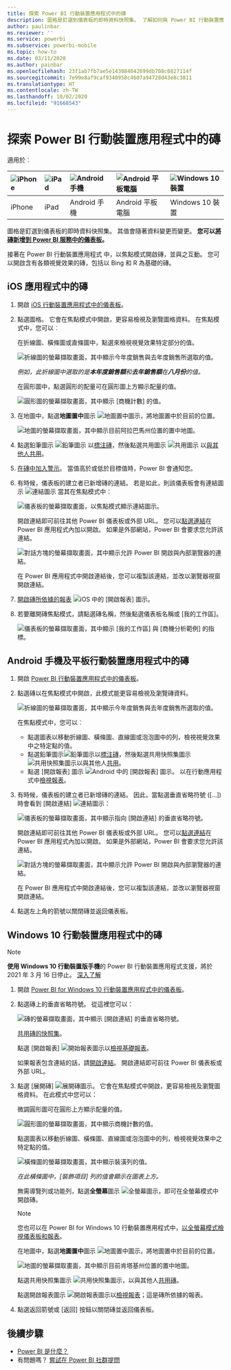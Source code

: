 ```yaml
---
title: 探索 Power BI 行動裝置應用程式中的磚
description: 圖格是釘選到儀表板的即時資料快照集。 了解如何與 Power BI 行動裝置應用程式中的磚互動。
author: paulinbar
ms.reviewer: ''
ms.service: powerbi
ms.subservice: powerbi-mobile
ms.topic: how-to
ms.date: 03/11/2020
ms.author: painbar
ms.openlocfilehash: 23f1ab7fb7ae5e143084042699db708c0827114f
ms.sourcegitcommit: 7e99e8af9caf9340958c4607a94728d43e8c3811
ms.translationtype: HT
ms.contentlocale: zh-TW
ms.lasthandoff: 10/02/2020
ms.locfileid: "91668543"
---
```

# <a name="explore-tiles-in-the-power-bi-mobile-apps"></a>探索 Power BI 行動裝置應用程式中的磚
適用於︰

| ![iPhone](./media/mobile-tiles-in-the-mobile-apps/iphone-logo-50-px.png) | ![iPad](./media/mobile-tiles-in-the-mobile-apps/ipad-logo-50-px.png) | ![Android 手機](./media/mobile-tiles-in-the-mobile-apps/android-phone-logo-50-px.png) | ![Android 平板電腦](./media/mobile-tiles-in-the-mobile-apps/android-tablet-logo-50-px.png) | ![Windows 10 裝置](./media/mobile-tiles-in-the-mobile-apps/win-10-logo-50-px.png) |
|:--- |:--- |:--- |:--- |:--- |
| iPhone |iPad |Android 手機 |Android 平板電腦 |Windows 10 裝置 |

圖格是釘選到儀表板的即時資料快照集。 其值會隨著資料變更而變更。 **您可以[將磚新增到 Power BI 服務中的儀表板](../end-user-tiles.md)。** 

接著在 Power BI 行動裝置應用程式 中，以焦點模式開啟磚，並與之互動。 您可以開啟含有各類視覺效果的磚，包括以 Bing 和 R 為基礎的磚。

## <a name="tiles-in-the-ios-apps"></a>iOS 應用程式中的磚

1. 開啟 [iOS 行動裝置應用程式中的儀表板](mobile-apps-view-dashboard.md)。
2. 點選圖格。 它會在焦點模式中開啟，更容易檢視及瀏覽圖格資料。 在焦點模式中，您可以︰
   
   在折線圖、橫條圖或直條圖中，點選來檢視視覺效果特定部分的值。
   
    ![折線圖的螢幕擷取畫面，其中顯示今年度銷售與去年度銷售所選取的值。](media/mobile-tiles-in-the-mobile-apps/power-bi-iphone-line-tile-values.png)
   
   *例如，此折線圖中選取的是**本年度銷售額**和**去年銷售額**在**八月份**的值。*  
   
   在圓形圖中，點選圓形的配量可在圓形圖上方顯示配量的值。  
   
   ![圓形圖的螢幕擷取畫面，其中顯示 [商機計數] 的值。](media/mobile-tiles-in-the-mobile-apps/power-bi-ipad-tile-pie.png)
3. 在地圖中，點選**地圖置中**圖示 ![地圖置中圖示](media/mobile-tiles-in-the-mobile-apps/power-bi-center-map-icon.png)，將地圖置中於目前的位置。

   ![地圖的螢幕擷取畫面，其中顯示目前阿拉巴馬州位置的置中地圖。](media/mobile-tiles-in-the-mobile-apps/power-bi-ipad-center-map.png)

4. 點選鉛筆圖示 ![鉛筆圖示](./media/mobile-tiles-in-the-mobile-apps/power-bi-iphone-annotate-icon.png) 以[標注磚](mobile-annotate-and-share-a-tile-from-the-mobile-apps.md#annotate-and-share-the-tile-report-or-visual)，然後點選共用圖示 ![共用圖示](./media/mobile-tiles-in-the-mobile-apps/power-bi-iphone-share-icon.png) 以[與其他人共用](mobile-annotate-and-share-a-tile-from-the-mobile-apps.md#annotate-and-share-the-tile-report-or-visual)。

5. [在磚中加入警示](mobile-set-data-alerts-in-the-mobile-apps.md)。 當值高於或低於目標值時，Power BI 會通知您。

6. 有時候，儀表板的建立者已新增磚的連結。 若是如此，則該儀表板會有連結圖示 ![連結圖示](media/mobile-tiles-in-the-mobile-apps/power-bi-iphone-link-icon.png) 當其在焦點模式中：
   
    ![儀表板的螢幕擷取畫面，以焦點模式顯示連結圖示。](media/mobile-tiles-in-the-mobile-apps/power-bi-iphone-tile-link.png)
   
    開啟連結即可前往其他 Power BI 儀表板或外部 URL。 您可以[點選連結](../../create-reports/service-dashboard-edit-tile.md#hyperlink)在 Power BI 應用程式內加以開啟。 如果是外部網站，Power BI 會要求您允許該連結。
   
    ![對話方塊的螢幕擷取畫面，其中顯示允許 Power BI 開啟與內部瀏覽器的連結。](media/mobile-tiles-in-the-mobile-apps/pbi_andr_openlinkmessage.png)
   
    在 Power BI 應用程式中開啟連結後，您可以複製該連結，並改以瀏覽器視窗開啟連結。
7. [開啟磚所依據的報表](mobile-reports-in-the-mobile-apps.md) ![iOS 中的 [開啟報表] 圖示](././media/mobile-tiles-in-the-mobile-apps/power-bi-ipad-open-report-icon.png)。
8. 若要離開磚焦點模式，請點選磚名稱，然後點選儀表板名稱或 [我的工作區]。
   
    ![儀表板的螢幕擷取畫面，其中顯示 [我的工作區] 與 [商機分析範例] 的指標。](media/mobile-tiles-in-the-mobile-apps/power-bi-ipad-tile-breadcrumb.png)

## <a name="tiles-in-the-mobile-app-for-android-phones-and-tablets"></a>Android 手機及平板行動裝置應用程式中的磚
1. 開啟 [Power BI 行動裝置應用程式中的儀表板](mobile-apps-view-dashboard.md)。
2. 點選磚以在焦點模式中開啟，此模式能更容易檢視及瀏覽磚資料。
   
   ![折線圖的螢幕擷取畫面，其中顯示今年度銷售與去年度銷售所選取的值。](media/mobile-tiles-in-the-mobile-apps/power-bi-android-tablet-tile.png)
   
    在焦點模式中，您可以︰
   
   * 點選圖表以移動折線圖、橫條圖、直線圖或泡泡圖中的列，檢視視覺效果中之特定點的值。  
   * 點選鉛筆圖示![鉛筆圖示](./media/mobile-tiles-in-the-mobile-apps/power-bi-iphone-annotate-icon.png)以[標注磚](mobile-annotate-and-share-a-tile-from-the-mobile-apps.md#annotate-and-share-the-tile-report-or-visual)，然後點選共用快照集圖示![共用快照集圖示](./media/mobile-tiles-in-the-mobile-apps/pbi_andr_sharesnapicon.png)以與其他人[共用](mobile-annotate-and-share-a-tile-from-the-mobile-apps.md#annotate-and-share-the-tile-report-or-visual)。
   * 點選 [開啟報表] 圖示 ![Android 中的 [開啟報表] 圖示。](./media/mobile-tiles-in-the-mobile-apps/power-bi-android-tablet-open-report-icon.png) 以在行動應用程式中[檢視報表](mobile-reports-in-the-mobile-apps.md)。
3. 有時候，儀表板的建立者已新增磚的連結。 因此，當點選垂直省略符號 ([...]) 時會看到 [開啟連結] ![連結圖示](media/mobile-tiles-in-the-mobile-apps/power-bi-iphone-link-icon.png)：
   
    ![儀表板的螢幕擷取畫面，其中顯示指向 [開啟連結] 的垂直省略符號。](media/mobile-tiles-in-the-mobile-apps/power-bi-android-tile-link.png)
   
    開啟連結即可前往其他 Power BI 儀表板或外部 URL。 您可以[點選連結](../../create-reports/service-dashboard-edit-tile.md#hyperlink)在 Power BI 應用程式內加以開啟。 如果是外部網站，Power BI 會要求您允許該連結。
   
    ![對話方塊的螢幕擷取畫面，其中顯示允許 Power BI 開啟與內部瀏覽器的連結。](media/mobile-tiles-in-the-mobile-apps/pbi_andr_openlinkmessage.png)
   
    在 Power BI 應用程式中開啟連結後，您可以複製該連結，並改以瀏覽器視窗開啟連結。
4. 點選左上角的箭號以關閉磚並返回儀表板。

## <a name="tiles-in-the-windows-10-mobile-app"></a>Windows 10 行動裝置應用程式中的磚

>[!NOTE]
>**使用 Windows 10 行動裝置版手機**的 Power BI 行動裝置應用程式支援，將於 2021 年 3 月 16 日停止。 [深入了解](/legal/powerbi/powerbi-mobile/power-bi-mobile-app-end-of-support-for-windows-phones)

1. 開啟 [Power BI for Windows 10 行動裝置應用程式中的儀表板](mobile-apps-view-dashboard.md)。
2. 點選磚上的垂直省略符號。 從這裡您可以： 
   
    ![磚的螢幕擷取畫面，其中顯示 [開啟連結] 的垂直省略符號。](media/mobile-tiles-in-the-mobile-apps/pbi_win10tileellpslink.png)
   
    [共用磚的快照集](mobile-windows-10-phone-app-get-started.md)。
   
    點選 [開啟報表] ![開始報表圖示](././media/mobile-tiles-in-the-mobile-apps/power-bi-ipad-open-report-icon.png)以[檢視基礎報表](mobile-reports-in-the-mobile-apps.md)。
   
    如果報表包含連結的話，請[開啟連結](../../create-reports/service-dashboard-edit-tile.md#hyperlink)。 開啟連結即可前往 Power BI 儀表板或外部 URL。
3. 點選 [展開磚] ![展開磚圖示](media/mobile-tiles-in-the-mobile-apps/power-bi-windows-10-focus-mode-icon.png)。 它會在焦點模式中開啟，更容易檢視及瀏覽圖格資料。 在此模式中您可以：
   
   微調圓形圖可在圓形上方顯示配量的值。  
   
   ![圓形圖的螢幕擷取畫面，其中顯示商機計數的值。](media/mobile-tiles-in-the-mobile-apps/power-bi-windows-10-pie-focus-mode.png)
   
   點選圖表以移動折線圖、橫條圖、直線圖或泡泡圖中的列，檢視視覺效果中之特定點的值。  
   
   ![橫條圖的螢幕擷取畫面，其中顯示裝潢列的值。](media/mobile-tiles-in-the-mobile-apps/pbi_win10ph_bartile0316.png)
   
   *在此橫條圖中，[裝飾項目] 列的值會顯示在圖表上方。*
   
   無需導覽列或功能列，點選**全螢幕**圖示 ![全螢幕圖示](media/mobile-tiles-in-the-mobile-apps/power-bi-full-screen-icon.png)，即可在全螢幕模式中開啟磚。
   
   > [!NOTE]
   > 您也可以在 Power BI for Windows 10 行動裝置應用程式中，[以全螢幕模式檢視儀表板和報表](mobile-windows-10-app-presentation-mode.md)。
   > 
   > 
   
   在地圖中，點選**地圖置中**圖示 ![地圖置中圖示](media/mobile-tiles-in-the-mobile-apps/power-bi-center-map-icon.png)，將地圖置中於目前的位置。
   
   ![地圖的螢幕擷取畫面，其中顯示目前肯塔基州位置的置中地圖。](media/mobile-tiles-in-the-mobile-apps/power-bi-windows-10-center-map.png)
   
   點選共用快照集圖示 ![共用快照集圖示](./media/mobile-tiles-in-the-mobile-apps/pbi_win10ph_shareicon.png)，以與其他人[共用磚](mobile-windows-10-phone-app-get-started.md)。   
   
   點選開啟報表圖示 ![開啟報表圖示](././media/mobile-tiles-in-the-mobile-apps/power-bi-ipad-open-report-icon.png)以[檢視報表](mobile-reports-in-the-mobile-apps.md)；這是磚所依據的報表。 
4. 點選返回箭號或 [返回] 按鈕以關閉磚並返回儀表板。

## <a name="next-steps"></a>後續步驟
* [Power BI 是什麼？](../../fundamentals/power-bi-overview.md)
* 有問題嗎？ [嘗試在 Power BI 社群提問](https://community.powerbi.com/)